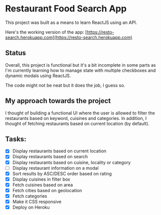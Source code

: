 # Restaurant Food Search App
This project was built as a means to learn ReactJS using an API.

Here's the working version of the app: [https://resto-search.herokuapp.com](https://resto-search.herokuapp.com)

## Status
Overall, this project is functional but it's a bit incomplete in some parts as I'm currently learning how to manage state with multiple checkboxes and dynamic modals using ReactJS.

The code might not be neat but it does the job, I guess so.

## My approach towards the project
I thought of building a functional UI where the user is allowed to filter the restaurants based on keyword, cuisines and categories. In addition, I thought of fetching restaurants based on current location (by default).

## Tasks:
- [x] Display restaurants based on current location
- [x] Display restaurants based on search
- [x] Display restaurants based on cuisine, locality or category
- [ ] Display restaurant information on a modal
- [x] Sort results by ASC/DESC order based on rating
- [x] Display cuisines in filter box
- [x] Fetch cuisines based on area
- [x] Fetch cities based on geolocation
- [x] Fetch categories
- [x] Make it CSS responsive
- [x] Deploy on Heroku
